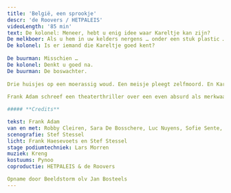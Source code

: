 ```yaml
---
title: 'België, een sprookje'
descr: 'de Roovers / HETPALEIS'
videoLength: '85 min'
text: De kolonel: Meneer, hebt u enig idee waar Kareltje kan zijn?  
De melkboer: Als u hem in uw kelders nergens … onder een stuk plastic … over het hoofd hebt gezien?  
De kolonel: Is er iemand die Kareltje goed kent?  
  
De buurman: Misschien …  
De kolonel: Denkt u goed na.  
De buurman: De boswachter.  
  
Drie huisjes op een moerassig woud. Een meisje pleegt zelfmoord. En Kareltje is verdwenen. Is hij vermoord?  
  
Frank Adam schreef een theaterthriller over een even absurd als merkwaardig land, België, waarin het zoontje van een buurman verdwijnt en het buurmeisje zichzelf ophangt. De paranormaal begaafde kolonel en de melkboer die de toekomst leest in melk, onderzoeken beide zaken. Wat hebben de zoon en de vrouw van de boswachter gezien? En waar is de boswachter? "België, een sprookje", is een gruwelijke en bevreemdende whodunit dat zich afspeelt in de toekomst, aan het einde van België, een zinkend land.  

##### **Credits**

tekst: Frank Adam  
van en met: Robby Cleiren, Sara De Bosschere, Luc Nuyens, Sofie Sente, Nico Sturm en Michael Vergauwen  
scenografie: Stef Stessel  
licht: Frank Haesevoets en Stef Stessel  
stage podiumtechniek: Lars Morren  
muziek: Kreng  
kostuums: Pynoo  
coproductie: HETPALEIS & de Roovers

Opname door Beeldstorm olv Jan Bosteels
---
```

